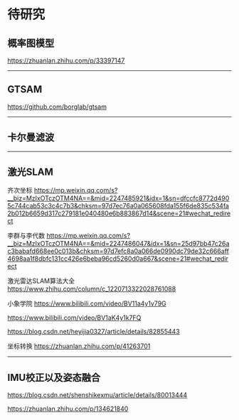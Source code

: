 # 待研究

## 概率图模型

https://zhuanlan.zhihu.com/p/33397147

---

## GTSAM

https://github.com/borglab/gtsam

---

## 卡尔曼滤波

--- 

## 激光SLAM

齐次坐标
https://mp.weixin.qq.com/s?__biz=MzIxOTczOTM4NA==&mid=2247485921&idx=1&sn=dfccfc8772d4905c744cab53c3c4c7b3&chksm=97d7ec76a0a065608fda155f6de835c534fa2b012b6659d317c279181e040480e6b883867d14&scene=21#wechat_redirect

李群与李代数
https://mp.weixin.qq.com/s?__biz=MzIxOTczOTM4NA==&mid=2247486047&idx=1&sn=25d97bb47c26ac3babafd668ee0c013b&chksm=97d7efc8a0a066de0990dc79de32c666aff4698aa1f8dbfc131cc426e6beba96cd5260d0a667&scene=21#wechat_redirect

激光雷达SLAM算法大全
https://www.zhihu.com/column/c_1220713322028761088

小象学院
https://www.bilibili.com/video/BV11a4y1v79G


https://www.bilibili.com/video/BV1aK4y1k7FQ


https://blog.csdn.net/heyijia0327/article/details/82855443

坐标转换
https://zhuanlan.zhihu.com/p/41263701

---


## IMU校正以及姿态融合

https://blog.csdn.net/shenshikexmu/article/details/80013444

https://zhuanlan.zhihu.com/p/134621840



